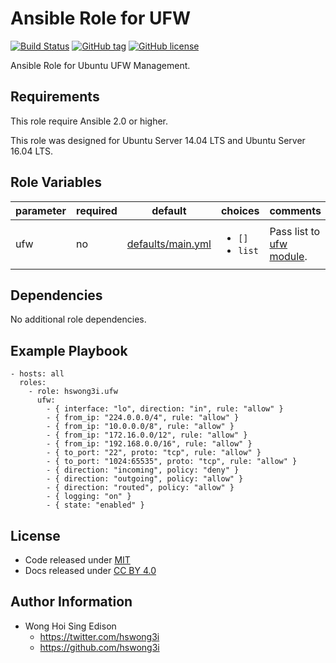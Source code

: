 Ansible Role for UFW
====================

[![Build Status](https://travis-ci.org/pantarei/ansible-role-ufw.svg?branch=master)](https://travis-ci.org/pantarei/ansible-role-ufw)
[![GitHub tag](https://img.shields.io/github/tag/pantarei/ansible-role-ufw.svg)](https://github.com/pantarei/ansible-role-ufw)
[![GitHub license](https://img.shields.io/github/license/pantarei/ansible-role-ufw.svg)](https://github.com/pantarei/ansible-role-ufw/blob/master/LICENSE)

Ansible Role for Ubuntu UFW Management.

Requirements
------------

This role require Ansible 2.0 or higher.

This role was designed for Ubuntu Server 14.04 LTS and Ubuntu Server 16.04 LTS.

Role Variables
--------------

<table>
<colgroup>
<col width="20%" />
<col width="20%" />
<col width="20%" />
<col width="20%" />
<col width="20%" />
</colgroup>
<thead>
<tr class="header">
<th>parameter</th>
<th>required</th>
<th>default</th>
<th>choices</th>
<th>comments</th>
</tr>
</thead>
<tbody>
<tr class="odd">
<td>ufw</td>
<td>no</td>
<td><a href="https://github.com/pantarei/ansible-role-ufw/blob/master/defaults/main.yml">defaults/main.yml</a></td>
<td><ul>
<li><code>[]</code></li>
<li><code>list</code></li>
</ul></td>
<td>Pass list to <a href="http://docs.ansible.com/ansible/ufw_module.html">ufw module</a>.</td>
</tr>
</tbody>
</table>

Dependencies
------------

No additional role dependencies.

Example Playbook
----------------

    - hosts: all
      roles:
        - role: hswong3i.ufw
          ufw:
            - { interface: "lo", direction: "in", rule: "allow" }
            - { from_ip: "224.0.0.0/4", rule: "allow" }
            - { from_ip: "10.0.0.0/8", rule: "allow" }
            - { from_ip: "172.16.0.0/12", rule: "allow" }
            - { from_ip: "192.168.0.0/16", rule: "allow" }
            - { to_port: "22", proto: "tcp", rule: "allow" }
            - { to_port: "1024:65535", proto: "tcp", rule: "allow" }
            - { direction: "incoming", policy: "deny" }
            - { direction: "outgoing", policy: "allow" }
            - { direction: "routed", policy: "allow" }
            - { logging: "on" }
            - { state: "enabled" }

License
-------

-   Code released under [MIT](https://github.com/pantarei/ansible-role-ufw/blob/master/LICENSE)
-   Docs released under [CC BY 4.0](http://creativecommons.org/licenses/by/4.0/)

Author Information
------------------

-   Wong Hoi Sing Edison
    -   <a href="https://twitter.com/hswong3i" class="uri" class="uri">https://twitter.com/hswong3i</a>
    -   <a href="https://github.com/hswong3i" class="uri" class="uri">https://github.com/hswong3i</a>

